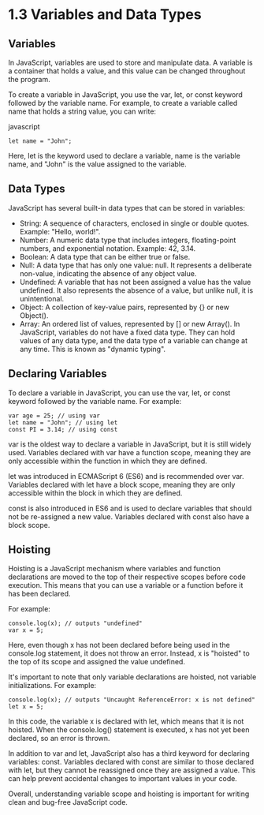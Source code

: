 # 1.3 Variables and Data Types
## Variables
In JavaScript, variables are used to store and manipulate data. A variable is a container that holds a value, and this value can be changed throughout the program.

To create a variable in JavaScript, you use the var, let, or const keyword followed by the variable name. For example, to create a variable called name that holds a string value, you can write:

javascript
``` 
let name = "John";
```
Here, let is the keyword used to declare a variable, name is the variable name, and "John" is the value assigned to the variable.

## Data Types
JavaScript has several built-in data types that can be stored in variables:

- String: A sequence of characters, enclosed in single or double quotes. Example: "Hello, world!".
- Number: A numeric data type that includes integers, floating-point numbers, and exponential notation. Example: 42, 3.14.
- Boolean: A data type that can be either true or false.
- Null: A data type that has only one value: null. It represents a deliberate non-value, indicating the absence of any object value.
- Undefined: A variable that has not been assigned a value has the value undefined. It also represents the absence of a value, but unlike null, it is unintentional.
- Object: A collection of key-value pairs, represented by {} or new Object().
- Array: An ordered list of values, represented by [] or new Array().
In JavaScript, variables do not have a fixed data type. They can hold values of any data type, and the data type of a variable can change at any time. This is known as "dynamic typing".

## Declaring Variables
To declare a variable in JavaScript, you can use the var, let, or const keyword followed by the variable name. For example:

```
var age = 25; // using var
let name = "John"; // using let
const PI = 3.14; // using const
```
var is the oldest way to declare a variable in JavaScript, but it is still widely used. Variables declared with var have a function scope, meaning they are only accessible within the function in which they are defined.

let was introduced in ECMAScript 6 (ES6) and is recommended over var. Variables declared with let have a block scope, meaning they are only accessible within the block in which they are defined.

const is also introduced in ES6 and is used to declare variables that should not be re-assigned a new value. Variables declared with const also have a block scope.

## Hoisting
Hoisting is a JavaScript mechanism where variables and function declarations are moved to the top of their respective scopes before code execution. This means that you can use a variable or a function before it has been declared.

For example:

```
console.log(x); // outputs "undefined"
var x = 5;
```
Here, even though x has not been declared before being used in the console.log statement, it does not throw an error. Instead, x is "hoisted" to the top of its scope and assigned the value undefined.

It's important to note that only variable declarations are hoisted, not variable initializations. For example:

```
console.log(x); // outputs "Uncaught ReferenceError: x is not defined"
let x = 5;
```
In this code, the variable x is declared with let, which means that it is not hoisted. When the console.log() statement is executed, x has not yet been declared, so an error is thrown.

In addition to var and let, JavaScript also has a third keyword for declaring variables: const. Variables declared with const are similar to those declared with let, but they cannot be reassigned once they are assigned a value. This can help prevent accidental changes to important values in your code.

Overall, understanding variable scope and hoisting is important for writing clean and bug-free JavaScript code.